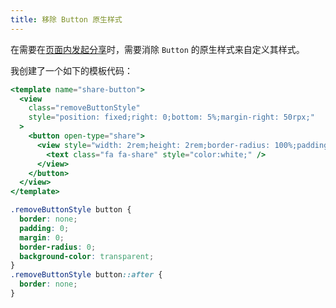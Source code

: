 ```yaml
---
title: 移除 Button 原生样式
---
```


在需要在[页面内发起分享](/docs/front-end/wechat-mini-program/api/share.mdx)时，需要消除 `Button` 的原生样式来自定义其样式。

我创建了一个如下的模板代码：

```jsx {3,6} title="shareButton.js" showLineNumbers
<template name="share-button">
  <view
    class="removeButtonStyle"
    style="position: fixed;right: 0;bottom: 5%;margin-right: 50rpx;"
  >
    <button open-type="share">
      <view style="width: 2rem;height: 2rem;border-radius: 100%;padding: 4px;background-color: {{mainColor?mainColor:'darkgrey'}};box-shadow: inset 0 0 3px white;display: flex;align-items: center;justify-content: center;">
        <text class="fa fa-share" style="color:white;" />
      </view>
    </button>
  </view>
</template>
```

```css title="shareButton.wxss"
.removeButtonStyle button {
  border: none;
  padding: 0;
  margin: 0;
  border-radius: 0;
  background-color: transparent;
}
.removeButtonStyle button::after {
  border: none;
}
```
